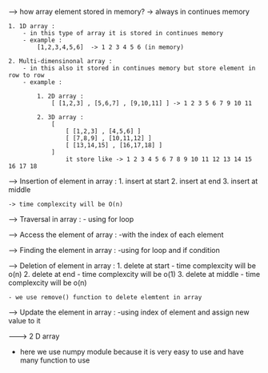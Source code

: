 --> how array element stored in memory?
    -> always in continues memory

    1. 1D array :
        - in this type of array it is stored in continues memory 
        - example :
            [1,2,3,4,5,6]  -> 1 2 3 4 5 6 (in memory)

    2. Multi-dimensinonal array :
        - in this also it stored in continues memory but store element in row to row
        - example :

            1. 2D array :
                [ [1,2,3] , [5,6,7] , [9,10,11] ] -> 1 2 3 5 6 7 9 10 11

            2. 3D array :
                [
                    [ [1,2,3] , [4,5,6] ] 
                    [ [7,8,9] , [10,11,12] ]
                    [ [13,14,15] , [16,17,18] ]
                ]
                    it store like -> 1 2 3 4 5 6 7 8 9 10 11 12 13 14 15 16 17 18

--> Insertion of element in array :
    1. insert at start 
    2. insert at end
    3. insert at middle

    -> time complexcity will be O(n)

--> Traversal in array :
    - using for loop

--> Access the element of array :
    -with the index of each element

--> Finding the element in array :
    -using for loop and if condition

--> Deletion of element in array :
    1. delete at start 
        - time complexcity will be o(n)
    2. delete at end 
        - time complexcity will be o(1)
    3. delete at middle
        - time complexcity will be o(n)
    
    - we use remove() function to delete elemtent in array

--> Update the element in array :
    -using index of element and assign new value to it



---> 2 D array
 - here we use numpy module because it is very easy to use and have many function to use